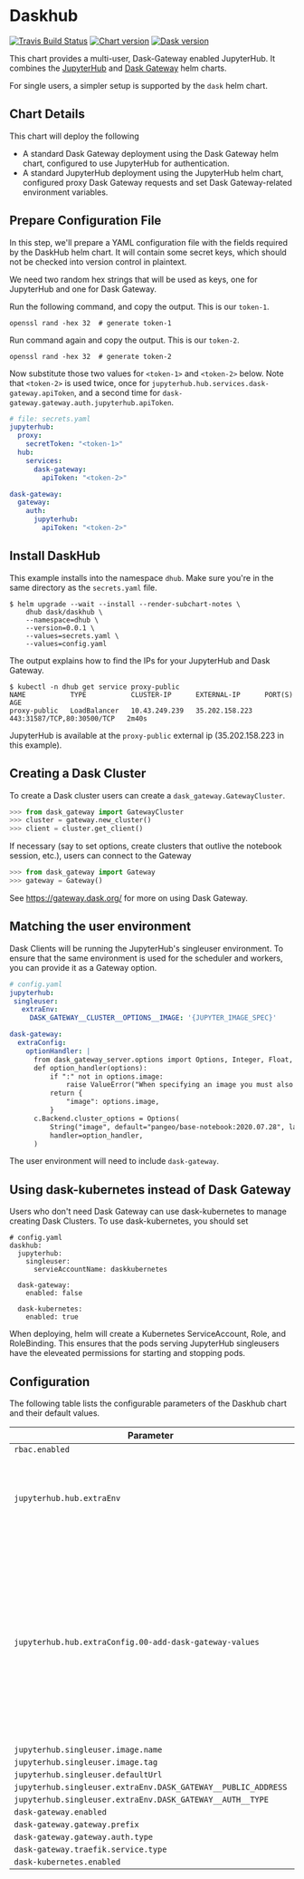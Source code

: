 
Daskhub
===========

[![Travis Build Status](https://travis-ci.com/dask/helm-chart.svg?branch=master)](https://travis-ci.com/dask/helm-chart)
[![Chart version](https://img.shields.io/badge/dynamic/yaml?url=https://helm.dask.org/index.yaml&label=chart&query=$.entries.daskhub[:1].version&color=277A9F)](https://helm.dask.org/)
[![Dask version](https://img.shields.io/badge/dynamic/yaml?url=https://helm.dask.org/index.yaml&label=Dask&query=$.entries.daskhub[:1].appVersion&color=D67548)](https://helm.dask.org/)

This chart provides a multi-user, Dask-Gateway enabled JupyterHub.
It combines the [JupyterHub](https://jupyterhub.readthedocs.io/en/stable/)
and [Dask Gateway](https://gateway.dask.org/) helm charts.

For single users, a simpler setup is supported by the `dask` helm chart.

## Chart Details

This chart will deploy the following

- A standard Dask Gateway deployment using the Dask Gateway helm chart,
  configured to use JupyterHub for authentication.
- A standard JupyterHub deployment using the JupyterHub helm chart,
  configured proxy Dask Gateway requests and set Dask Gateway-related
  environment variables.

## Prepare Configuration File

In this step, we'll prepare a YAML configuration file with the fields
required by the DaskHub helm chart. It will contain some secret
keys, which should not be checked into version control in plaintext.

We need two random hex strings that will be used as keys, one for
JupyterHub and one for Dask Gateway.

Run the following command, and copy the output. This is our `token-1`.

```console
openssl rand -hex 32  # generate token-1
```

Run command again and copy the output. This is our `token-2`.

```console
openssl rand -hex 32  # generate token-2
```

Now substitute those two values for `<token-1>` and `<token-2>` below.
Note that `<token-2>` is used twice, once for `jupyterhub.hub.services.dask-gateway.apiToken`, and a second time for `dask-gateway.gateway.auth.jupyterhub.apiToken`.


```yaml
# file: secrets.yaml
jupyterhub:
  proxy:
    secretToken: "<token-1>"
  hub:
    services:
      dask-gateway:
        apiToken: "<token-2>"

dask-gateway:
  gateway:
    auth:
      jupyterhub:
        apiToken: "<token-2>"
```

## Install DaskHub

This example installs into the namespace `dhub`. Make sure you're
in the same directory as the `secrets.yaml` file.

```console
$ helm upgrade --wait --install --render-subchart-notes \
    dhub dask/daskhub \
    --namespace=dhub \
    --version=0.0.1 \
    --values=secrets.yaml \
    --values=config.yaml
```

The output explains how to find the IPs for your JupyterHub and Dask Gateway.

```console
$ kubectl -n dhub get service proxy-public
NAME           TYPE           CLUSTER-IP      EXTERNAL-IP      PORT(S)                      AGE
proxy-public   LoadBalancer   10.43.249.239   35.202.158.223   443:31587/TCP,80:30500/TCP   2m40s
```

JupyterHub is available at the `proxy-public` external ip (35.202.158.223 in this example).

## Creating a Dask Cluster

To create a Dask cluster users can create a `dask_gateway.GatewayCluster`.

```python
>>> from dask_gateway import GatewayCluster
>>> cluster = gateway.new_cluster()
>>> client = cluster.get_client()
```

If necessary (say to set options, create clusters that outlive the notebook session, etc.),
users can connect to the Gateway


```python
>>> from dask_gateway import Gateway
>>> gateway = Gateway()
```

See https://gateway.dask.org/ for more on using Dask Gateway.

## Matching the user environment

Dask Clients will be running the JupyterHub's singleuser environment. To ensure
that the same environment is used for the scheduler and workers, you can provide
it as a Gateway option.

```yaml
# config.yaml
jupyterhub:
 singleuser:
   extraEnv:
     DASK_GATEWAY__CLUSTER__OPTIONS__IMAGE: '{JUPYTER_IMAGE_SPEC}'

dask-gateway:
  extraConfig:
    optionHandler: |
      from dask_gateway_server.options import Options, Integer, Float, String
      def option_handler(options):
          if ":" not in options.image:
              raise ValueError("When specifying an image you must also provide a tag")
          return {
              "image": options.image,
          }
      c.Backend.cluster_options = Options(
          String("image", default="pangeo/base-notebook:2020.07.28", label="Image"),
          handler=option_handler,
      )
```

The user environment will need to include `dask-gateway`.

## Using dask-kubernetes instead of Dask Gateway

Users who don't need Dask Gateway can use dask-kubernetes to manage creating Dask Clusters. To use dask-kubernetes, you should set

```
# config.yaml
daskhub:
  jupyterhub:
    singleuser:
      servieAccountName: daskkubernetes

  dask-gateway:
    enabled: false
  
  dask-kubernetes:
    enabled: true
```

When deploying, helm will create a Kubernetes ServiceAccount, Role, and RoleBinding. This ensures that the pods serving JupyterHub singleusers have the eleveated permissions for starting and stopping pods.
## Configuration

The following table lists the configurable parameters of the Daskhub chart and their default values.

| Parameter                | Description             | Default        |
| ------------------------ | ----------------------- | -------------- |
| `rbac.enabled` |  | `true` |
| `jupyterhub.hub.extraEnv` |  | `[{"name": "DASK_GATEWAY__ADDRESS", "valueFrom": {"configMapKeyRef": {"name": "daskhub-config", "key": "DASK_GATEWAY__ADDRESS"}}}, {"name": "DASK_GATEWAY__PROXY_ADDRESS", "valueFrom": {"configMapKeyRef": {"name": "daskhub-config", "key": "DASK_GATEWAY__PROXY_ADDRESS"}}}, {"name": "DASKHUB_JUPYTERHUB_SERVICE_GATEWAY_URL", "valueFrom": {"configMapKeyRef": {"name": "daskhub-config", "key": "DASKHUB_JUPYTERHUB_SERVICE_GATEWAY_URL"}}}]` |
| `jupyterhub.hub.extraConfig.00-add-dask-gateway-values` |  | `"# We need to set two a few things\n# On the Hub:\n# - Add the Gateway URL to the service.\n# On the singleuser\n# - DASK_GATEWAY_ADDRESS: {{ HUB_URL }}/servcies/dask-gateway/\n# - DASK_GATEWAY__PROXY_ADDRESS: gateway://traefik-{{ RELEASE_NAME }}-dask-gateway.{{ NAMESPACE }}\nimport os\n\n# Adds a few variables to singluser.ExtraEnv which depend on the release name.\nfor key in [\"DASK_GATEWAY__ADDRESS\", \"DASK_GATEWAY__PROXY_ADDRESS\"]:\n    c.KubeSpawner.environment[key] = os.environ[key]\n\n# Adds Dask Gateway as a JupyterHub service to make the gateway available at\n# {HUB_URL}/services/dask-gateway\nfor service in c.JupyterHub.services:\n    if service[\"name\"] == \"dask-gateway\":\n        if not service.get(\"url\", None):\n            print(\"Adding dask-gateway service URL\")\n            service[\"url\"] = os.environ[\"DASKHUB_JUPYTERHUB_SERVICE_GATEWAY_URL\"]\n        break\nelse:\n    print(\"dask-gateway service not found. Did you set jupyterhub.hub.services.dask-gateway.apiToken?\")\n"` |
| `jupyterhub.singleuser.image.name` |  | `"pangeo/base-notebook"` |
| `jupyterhub.singleuser.image.tag` |  | `"2020.07.28"` |
| `jupyterhub.singleuser.defaultUrl` |  | `"/lab"` |
| `jupyterhub.singleuser.extraEnv.DASK_GATEWAY__PUBLIC_ADDRESS` |  | `"/services/dask-gateway/"` |
| `jupyterhub.singleuser.extraEnv.DASK_GATEWAY__AUTH__TYPE` |  | `"jupyterhub"` |
| `dask-gateway.enabled` |  | `true` |
| `dask-gateway.gateway.prefix` |  | `"/services/dask-gateway"` |
| `dask-gateway.gateway.auth.type` |  | `"jupyterhub"` |
| `dask-gateway.traefik.service.type` |  | `"ClusterIP"` |
| `dask-kubernetes.enabled` |  | `false` |





